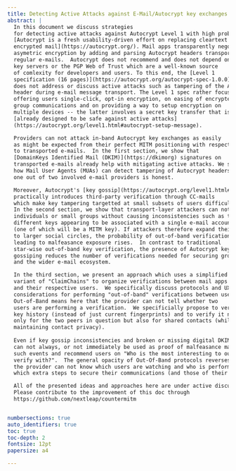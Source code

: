 ```yaml
---
title: Detecting Active Attacks against E-Mail/Autocrypt key exchanges 
abstract: |
  In this document we discuss strategies 
  for detecting active attacks against Autocrypt Level 1 with high probability.
  [Autocrypt is a fresh usability-driven effort on replacing cleartext with 
  encrypted mail](https://autocrypt.org/). Mail apps transparently negotiate 
  asymetric encryption by adding and parsing Autocrypt headers transported with 
  regular e-mails.  Autocrypt does not recommend and does not depend on
  key servers or the PGP Web of Trust which are a well-known source
  of comlexity for developers and users. To this end, the [Level 1
  specification (16 pages)](https://autocrypt.org/autocrypt-spec-1.0.0) intentionally
  does not address or discuss active attacks such as tampering of the Autocrypt
  header during e-mail message transport. The Level 1 spec rather focuses on
  offering users single-click, opt-in encryption, on easing of encrypted
  group communications and on providing a way to setup encryption on
  multiple devices -- the latter involves a secret key transfer that is
  [already designed to be safe against active attacks]
  (https://autocrypt.org/level1.html#autocrypt-setup-message). 

  Providers can not attack in-band Autocrypt key exchanges as easily
  as might be expected from their perfect MITM positioning with respect
  to transported e-mails.  In the first section, we show that
  [DomainKeys Identified Mail (DKIM)](https://dkimorg) signatures on
  transported e-mails already help with mitigating active attacks. We show
  how Mail User Agents (MUAs) can detect tampering of Autocrypt headers if
  one out of two involved e-mail providers is honest.

  Moreover, Autocrypt's [key gossip](https://autocrypt.org/level1.html#key-gossip)
  practically introduces third-party verification through CC-mails 
  which make key tampering targetted at small subsets of users difficult.
  In the second section, we show that transport-layer attackers can not target
  individuals or small groups without causing inconsistencies such as two
  different keys appearing to be associated with a single e-mail account
  (one of which will be a MITM key). If attackers therefore expand their attacks
  to larger social circles, the probability of out-of-band verifications
  leading to malfeasance exposure rises.  In contrast to traditional
  star-wise out-of-band key verification, the presence of Autocrypt key
  gossiping reduces the number of verifications needed for securing groups
  and the wider e-mail ecosystem.

  In the third section, we present an approach which uses a simplified
  variant of "ClaimChains" to organize verifications between mail apps
  and their respective users.  We specifically discuss protocols and UX
  considerations for performing "out-of-band" verifications between users.
  Out-of-Band means here that the provider can not tell whether two
  users are performing a verification.  We specificially propose to verify 
  key history (instead of just current fingerprints) and to verify it not 
  only for the two peers in question but also for shared contacts (while
  maintaining contact privacy).
  
  Even if key gossip inconsistencies and broken or missing digital DKIM signatures
  can not always, or not immediately be used as proof of malfeasance mail apps can track 
  such events and recommend users on "Who is the most interesting to out-of-band
  verify with?".  The general opacity of Out-Of-Band protocols reverses the panopticon: 
  the provider can not know which users are watching and who is performing 
  which extra steps to secure their communications (and those of their circles). 

  All of the presented ideas and approaches here are under active discussion.
  Please contribute to the improvement of this doc through
  https://github.com/nextleap/countermitm 


numbersections: true
auto_identifiers: true
toc: true
toc-depth: 2
fontsize: 12pt
papersize: a4

---
```

